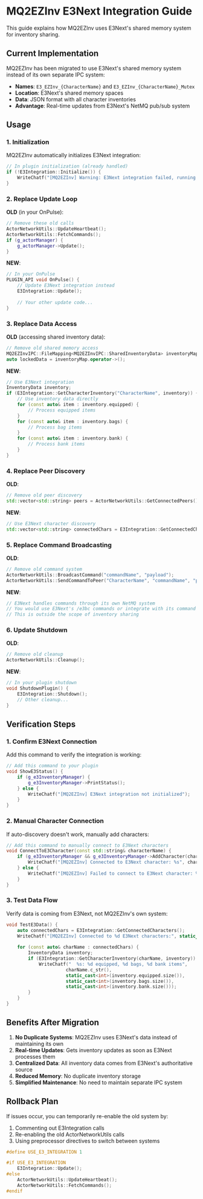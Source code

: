 # MQ2EZInv E3Next Integration Guide

This guide explains how MQ2EZInv uses E3Next's shared memory system for inventory sharing.

## Current Implementation

MQ2EZInv has been migrated to use E3Next's shared memory system instead of its own separate IPC system:
- **Names**: `E3_EZInv_{CharacterName}` and `E3_EZInv_{CharacterName}_Mutex`
- **Location**: E3Next's shared memory spaces
- **Data**: JSON format with all character inventories
- **Advantage**: Real-time updates from E3Next's NetMQ pub/sub system

## Usage

### 1. Initialization

MQ2EZInv automatically initializes E3Next integration:

```cpp
// In plugin initialization (already handled)
if (!E3Integration::Initialize()) {
    WriteChatf("[MQ2EZInv] Warning: E3Next integration failed, running without shared data");
}
```

### 2. Replace Update Loop

**OLD** (in your OnPulse):
```cpp
// Remove these old calls
ActorNetworkUtils::UpdateHeartbeat();
ActorNetworkUtils::FetchCommands();
if (g_actorManager) {
    g_actorManager->Update();
}
```

**NEW**:
```cpp
// In your OnPulse
PLUGIN_API void OnPulse() {
    // Update E3Next integration instead
    E3Integration::Update();
    
    // Your other update code...
}
```

### 3. Replace Data Access

**OLD** (accessing shared inventory data):
```cpp
// Remove old shared memory access
MQ2EZInvIPC::FileMapping<MQ2EZInvIPC::SharedInventoryData> inventoryMap("InventoryData");
auto lockedData = inventoryMap.operator->();
```

**NEW**:
```cpp
// Use E3Next integration
InventoryData inventory;
if (E3Integration::GetCharacterInventory("CharacterName", inventory)) {
    // Use inventory data directly
    for (const auto& item : inventory.equipped) {
        // Process equipped items
    }
    for (const auto& item : inventory.bags) {
        // Process bag items  
    }
    for (const auto& item : inventory.bank) {
        // Process bank items
    }
}
```

### 4. Replace Peer Discovery

**OLD**:
```cpp
// Remove old peer discovery
std::vector<std::string> peers = ActorNetworkUtils::GetConnectedPeers();
```

**NEW**:
```cpp
// Use E3Next character discovery
std::vector<std::string> connectedChars = E3Integration::GetConnectedCharacters();
```

### 5. Replace Command Broadcasting

**OLD**:
```cpp
// Remove old command system
ActorNetworkUtils::BroadcastCommand("commandName", "payload");
ActorNetworkUtils::SendCommandToPeer("CharacterName", "commandName", "payload");
```

**NEW**:
```cpp
// E3Next handles commands through its own NetMQ system
// You would use E3Next's /e3bc commands or integrate with its command system
// This is outside the scope of inventory sharing
```

### 6. Update Shutdown

**OLD**:
```cpp
// Remove old cleanup
ActorNetworkUtils::Cleanup();
```

**NEW**:
```cpp
// In your plugin shutdown
void ShutdownPlugin() {
    E3Integration::Shutdown();
    // Other cleanup...
}
```

## Verification Steps

### 1. Confirm E3Next Connection
Add this command to verify the integration is working:

```cpp
// Add this command to your plugin
void ShowE3Status() {
    if (g_e3InventoryManager) {
        g_e3InventoryManager->PrintStatus();
    } else {
        WriteChatf("[MQ2EZInv] E3Next integration not initialized");
    }
}
```

### 2. Manual Character Connection
If auto-discovery doesn't work, manually add characters:

```cpp
// Add this command to manually connect to E3Next characters
void ConnectToE3Character(const std::string& characterName) {
    if (g_e3InventoryManager && g_e3InventoryManager->AddCharacter(characterName)) {
        WriteChatf("[MQ2EZInv] Connected to E3Next character: %s", characterName.c_str());
    } else {
        WriteChatf("[MQ2EZInv] Failed to connect to E3Next character: %s", characterName.c_str());
    }
}
```

### 3. Test Data Flow
Verify data is coming from E3Next, not MQ2EZInv's own system:

```cpp
void TestE3Data() {
    auto connectedChars = E3Integration::GetConnectedCharacters();
    WriteChatf("[MQ2EZInv] Connected to %d E3Next characters:", static_cast<int>(connectedChars.size()));
    
    for (const auto& charName : connectedChars) {
        InventoryData inventory;
        if (E3Integration::GetCharacterInventory(charName, inventory)) {
            WriteChatf("  %s: %d equipped, %d bags, %d bank items", 
                      charName.c_str(),
                      static_cast<int>(inventory.equipped.size()),
                      static_cast<int>(inventory.bags.size()),
                      static_cast<int>(inventory.bank.size()));
        }
    }
}
```

## Benefits After Migration

1. **No Duplicate Systems**: MQ2EZInv uses E3Next's data instead of maintaining its own
2. **Real-time Updates**: Gets inventory updates as soon as E3Next processes them  
3. **Centralized Data**: All inventory data comes from E3Next's authoritative source
4. **Reduced Memory**: No duplicate inventory storage
5. **Simplified Maintenance**: No need to maintain separate IPC system

## Rollback Plan

If issues occur, you can temporarily re-enable the old system by:
1. Commenting out E3Integration calls
2. Re-enabling the old ActorNetworkUtils calls  
3. Using preprocessor directives to switch between systems

```cpp
#define USE_E3_INTEGRATION 1

#if USE_E3_INTEGRATION
    E3Integration::Update();
#else
    ActorNetworkUtils::UpdateHeartbeat();
    ActorNetworkUtils::FetchCommands();
#endif
```